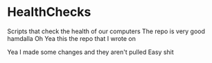 # HealthChecks
Scripts that check the health of our computers
The repo is very good hamdalla
Oh Yea this the repo that I wrote on

Yea I made some changes and they aren't pulled
Easy shit

